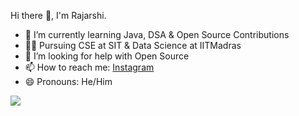 Hi there 👋, I'm Rajarshi.

- 🌱 I’m currently learning Java, DSA & Open Source Contributions
- 🙇‍♂️ Pursuing CSE at SIT & Data Science at IITMadras
- 🤔 I’m looking for help with Open Source
- 📫 How to reach me: [Instagram](https://www.instagram.com/_roystark_/)
- 😄 Pronouns: He/Him


<img src="https://github-readme-stats.vercel.app/api?username=roy-rajarshi&&show_icons=true&title_color=ffffff&icon_color=bb2acf&text_color=daf7dc&bg_color=151515">
